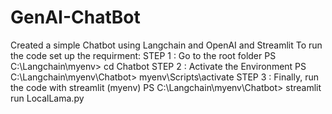 # GenAI-ChatBot
Created a simple Chatbot using Langchain and OpenAI and Streamlit
To run the code set up the requirment:
STEP 1 : Go to the root folder 
PS C:\Langchain\myenv> cd Chatbot
STEP 2 : Activate the Environment
PS C:\Langchain\myenv\Chatbot> myenv\Scripts\activate
STEP 3 : Finally, run the code with streamlit
(myenv) PS C:\Langchain\myenv\Chatbot> streamlit run LocalLama.py
